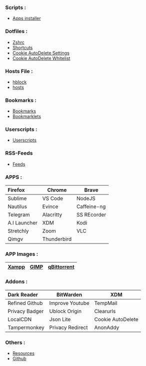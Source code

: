 ### Scripts :
- [Apps installer](https://raw.githubusercontent.com/fynks/configs/main/scripts/apps_installer.sh)

### Dotfiles :
- [Zshrc](https://raw.githubusercontent.com/fynks/configs/main/dotfiles/remove_this_text.zshrc)
- [Shortcuts](https://raw.githubusercontent.com/fynks/configs/main/dotfiles/custom_shortcuts)
- [Cookie AutoDelete Settings](https://github.com/fynks/configs/blob/main/dotfiles/CAD_settings.json)
- [Cookie AutoDelete Whitelist](https://github.com/fynks/configs/blob/main/dotfiles/CAD_white_list.json)

### Hosts File :
- [hblock](https://github.com/hectorm/hblock)
- [hosts](https://raw.githubusercontent.com/StevenBlack/hosts/master/hosts)

### Bookmarks :
- [Bookmarks](https://github.com/fynks/bookmarks/blob/main/bookmarks.html)
- [Bookmarklets](https://github.com/fynks/bookmarklets)

### Userscripts :
- [Userscripts](https://github.com/fynks/userscripts)

### RSS-Feeds
- [Feeds](https://github.com/fynks/bookmarks/blob/main/rss-feeds.opml)

### APPS :

| Firefox      | Chrome    | Brave       |
|:------------ | --------- | ----------- |
| Sublime      | VS Code   | NodeJS      |
| Nautilus     | Evince    | Caffeine-ng |
| Telegram     | Alacritty | SS REcorder |
| A.I Launcher | XDM       | Kodi        |
| Stretchly    | Zoom      | VLC         |
| Qimgv        |Thunderbird|             |

### APP Images :

| [Xampp](https://www.apachefriends.org/download.html) | [GIMP](https://github.com/aferrero2707/gimp-appimage) | [qBittorrent](https://www.appimagehub.com/p/1346648/) |
|:-------------------------------------------------:|:----------------------------------------------:|:-----------------------------------------------------:|

### Addons :

| Dark Reader    | BitWarden        | XDM               |
|:-------------- | ---------------- | ----------------- |
| Refined Github | Improve Youtube  | TempMail          |
| Privacy Badger | Ublock Origin    | Clearurls         |
| LocalCDN       | Json Lite        | Cookie AutoDelete |
| Tampermonkey   | Privacy Redirect | AnonAddy          |

### Others :
- [Resources](https://github.com/fynks/Resources) 
- [Github](https://github.com/fynks/configs)
